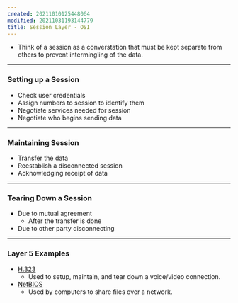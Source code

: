 ```yaml
---
created: 20211010125448064
modified: 20211031193144779
title: Session Layer - OSI
---
```


- Think of a session as a converstation that must be kept separate from others to prevent intermingling of the data.

---

### Setting up a Session

- Check user credentials
- Assign numbers to session to identify them
- Negotiate services needed for session
- Negotiate who begins sending data

---

### Maintaining Session

- Transfer the data
- Reestablish a disconnected session
- Acknowledging receipt of data

---

### Tearing Down a Session

- Due to mutual agreement
  - After the transfer is done
- Due to other party disconnecting

---

### Layer 5 Examples

- [H.323](#H.323)
  - Used to setup, maintain, and tear down a voice/video connection.
- [NetBIOS](#NetBIOS)
  - Used by computers to share files over a network.
